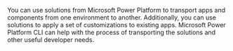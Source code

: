 You can use solutions from Microsoft Power Platform to transport apps and components from one environment to another. Additionally, you can use solutions to apply a set of customizations to existing apps. Microsoft Power Platform CLI can help with the process of transporting the solutions and other useful developer needs.
